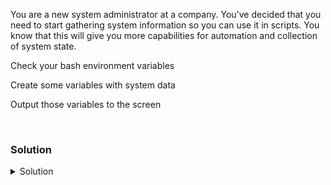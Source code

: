 You are a new system administrator at a company. You've decided that you need to start gathering system information so you can use it in scripts. You know that this will give you more capabilities for automation and collection of system state.

Check your bash environment variables

Create some variables with system data

Output those variables to the screen

<br>

### Solution
<details>
<summary>Solution</summary>
Check your environmental variables

```plain
printenv
```{{exec}}

Also

```plain
env
```{{exec}}

and also 

```plain
declare -p
```{{exec}}

and also 

```plain
set
```{{exec}}

Is there any difference between the two above commands? How can you prove it?

```plain
printenv | wc -l
env | wc -l
declare -p | wc -l
set | wc -l
```{{exec}}

Test the output of a variable named `$name`

```plain
echo $name
```{{exec}}

Did that give any output, why or why not?

Let's populate that variable with some information

```plain
uname
name=$(uname)
```{{exec}}

Test the output of a variable named `$name`

```plain
echo $name
```{{exec}}

Can you capture whether or not processes are running? Test for httpd and sshd.

```plain
ps -ef | grep -i [h]ttpd
httpdCheck=$(echo $?)
```{{exec}}

```plain
ps -ef | grep -i [s]shd
sshdCheck=$(echo $?)
```{{exec}}

Can you verify that they're correct? Which one is running and which one is not running?

(httpd is not running and sshd is running)




</details>